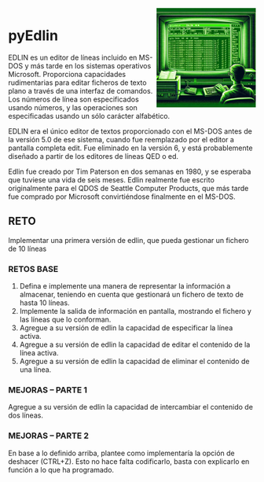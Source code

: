 <img src="../images/edlin.png" width="40%" align="right"/>

# pyEdlin

EDLIN es un editor de líneas incluido en MS-DOS y más tarde en los sistemas operativos Microsoft. Proporciona capacidades rudimentarias para editar ficheros de texto plano a
través de una interfaz de comandos. Los números de línea son especificados usando números, y las operaciones son especificadas usando un sólo carácter alfabético.

EDLIN era el único editor de textos proporcionado con el MS-DOS antes de la versión 5.0 de ese sistema, cuando fue reemplazado por el editor a pantalla completa edit. Fue eliminado en la versión 6, y está probablemente diseñado a partir de los editores de líneas QED o ed.

Edlin fue creado por Tim Paterson en dos semanas en 1980, y se esperaba que tuviese una vida de seis meses. Edlin realmente fue escrito originalmente para el QDOS de Seattle Computer Products, que más tarde fue comprado por Microsoft convirtiéndose finalmente en el MS-DOS.

## RETO

Implementar una primera versión de edlin, que pueda gestionar un fichero de 10 líneas

### RETOS BASE

1. Defina e implemente una manera de representar la información a almacenar, teniendo en cuenta que gestionará un fichero de texto de hasta 10 líneas.
1. Implemente la salida de información en pantalla, mostrando el fichero y las líneas que lo conforman.
1. Agregue a su versión de edlin la capacidad de especificar la línea activa.
1. Agregue a su versión de edlin la capacidad de editar el contenido de la línea activa.
1. Agregue a su versión de edlin la capacidad de eliminar el contenido de una línea.

### MEJORAS – PARTE 1

Agregue a su versión de edlin la capacidad de intercambiar el contenido de dos líneas.

### MEJORAS – PARTE 2

En base a lo definido arriba, plantee como implementaría la opción de deshacer (CTRL+Z). Esto no hace falta codificarlo, basta con explicarlo en función a lo que ha programado.
